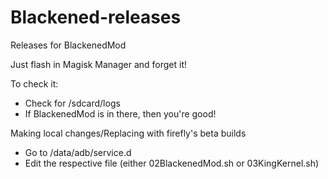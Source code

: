 # Blackened-releases
Releases for BlackenedMod

Just flash in Magisk Manager and forget it!

To check it:
- Check for /sdcard/logs
- If BlackenedMod is in there, then you're good!

Making local changes/Replacing with firefly's beta builds
- Go to /data/adb/service.d
- Edit the respective file (either 02BlackenedMod.sh or 03KingKernel.sh)
